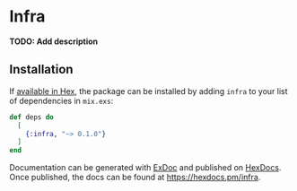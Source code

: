 # Infra

**TODO: Add description**

## Installation

If [available in Hex](https://hex.pm/docs/publish), the package can be installed
by adding `infra` to your list of dependencies in `mix.exs`:

```elixir
def deps do
  [
    {:infra, "~> 0.1.0"}
  ]
end
```

Documentation can be generated with [ExDoc](https://github.com/elixir-lang/ex_doc)
and published on [HexDocs](https://hexdocs.pm). Once published, the docs can
be found at <https://hexdocs.pm/infra>.

